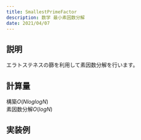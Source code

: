 ```yaml
---
title: SmallestPrimeFactor
description: 数学 最小素因数分解
date: 2021/04/07
---
```


## 説明
エラトステネスの篩を利用して素因数分解を行います。

## 計算量
構築$O(NloglogN)$  
素因数分解$O(logN)$

## 実装例

```cpp import=/assets/Library/math/smallestprimefactor.cpp
```
